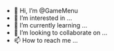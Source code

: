 - 👋 Hi, I’m @GameMenu
- 👀 I’m interested in ...
- 🌱 I’m currently learning ...
- 💞️ I’m looking to collaborate on ...
- 📫 How to reach me ...

<!---
GameMenu/GameMenu is a ✨ special ✨ repository because its `README.md` (this file) appears on your GitHub profile.
You can click the Preview link to take a look at your changes.
--->

